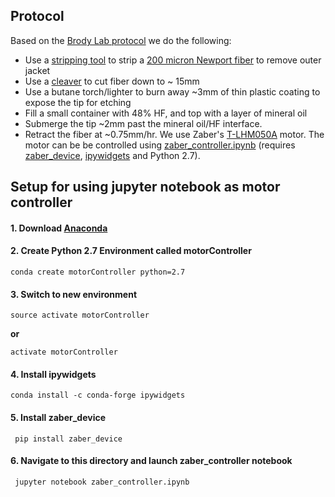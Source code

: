 ## Protocol
Based on the [Brody Lab protocol](http://brodywiki.princeton.edu/wiki/index.php/Etching_Fiber_Optics) we do the following:
- Use a [stripping tool](http://www.fiberinstrumentsales.com/fis-lynx-precision-cleaver-with-fiber-basket.html) to strip a [200 micron Newport fiber](https://www.newport.com/p/F-MBB) to remove outer jacket
- Use a [cleaver](http://www.fiberinstrumentsales.com/fis-lynx-precision-cleaver-with-fiber-basket.html) to cut fiber down to ~ 15mm
- Use a butane torch/lighter to burn away ~3mm of thin plastic coating to expose the tip for etching
- Fill a small container with 48% HF, and top with a layer of mineral oil
- Submerge the tip ~2mm past the mineral oil/HF interface.
- Retract the fiber at ~0.75mm/hr. We use Zaber's [T-LHM050A](http://www.zaber.com/products/product_detail.php?detail=T-LHM050A) motor. The motor can be be controlled using  [zaber_controller.ipynb](zaber_controller.ipynb) (requires [zaber_device](https://github.com/janelia-pypi/zaber_device_python), [ipywidgets](https://ipywidgets.readthedocs.io/en/latest/user_install.html) and Python 2.7).


## Setup for using jupyter notebook as motor controller
#### 1. Download [Anaconda](https://www.continuum.io/downloads)
#### 2. Create Python 2.7 Environment called motorController
`conda create motorController python=2.7`
#### 3. Switch to new environment
`source activate motorController`

**or**

`activate motorController`
#### 4. Install ipywidgets
`conda install -c conda-forge ipywidgets`
#### 5. Install zaber_device
` pip install zaber_device`

#### 6. Navigate to this directory and launch zaber_controller notebook
` jupyter notebook zaber_controller.ipynb`

